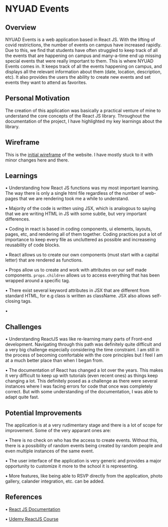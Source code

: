# NYUAD Events

## Overview

NYUAD Events is a web application based in React JS. With the lifting of covid restrictions, the number of events on campus have increased rapidly. Due to this, we find that students have often struggled to keep track of all the events that are happening on campus and many-a-time end up missing special events that were really important to them. This is where NYUAD Events comes in. It keeps track of all the events happening on campus, and displays all the relevant information about them (date, location, description, etc). It also provides the users the ability to create new events and set events they want to attend as favorites.

## Personal Motivation

The creation of this application was basically a practical venture of mine to understand the core concepts of the React JS library. Throughout the documentation of the project, I have highlighted my key learnings about the library.

## Wireframe

This is the [initial wireframe]() of the website. I have mostly stuck to it with minor changes here and there.

## Learnings

• Understanding how React JS functions was my most important learning. The way there is only a single html file regardless of the number of web-pages that we are rendering took me a while to understand.

• Majority of the code is written using JSX, which is analogous to saying that we are writing HTML in JS with some subtle, but very important differences.

• Coding in react is based in coding components, ui elements, layouts, pages, etc, and rendering all of them together. Coding practices put a lot of importance to keep every file as uncluttered as possible and increaseing reusability of code blocks.

• React allows us to create our own components (must start with a capital letter) that are rendered as functions.

• Props allow us to create and work with attributes on our self made components. ```props.children``` allows us to access everything that has been wrapped around a specific tag. 

• There exist several keyword attributes in JSX that are different from standard HTML, for e.g class is written as className. JSX also allows self-closing tags.

• 

## Challenges

• Understanding ReactJS was like re-learning many parts of Front-end development. Navigating through this path was definitely quite difficult and a very big challenge especially considering the time constraint. I am still in the process of becoming comfortable with the core principles but I feel I am at a much better place than when I began from.

• The documentation of React has changed a lot over the years. This makes it very difficult to keep up with tutorials (even recent ones) as things keep changing a lot. This definitely posed as a challenge as there were several instances where I was facing errors for code that once was completely correct. But with some understanding of the documentation, I was able to adapt quite fast.

## Potential Improvements

The application is at a very rudimentary stage and there is a lot of scope for improvement. Some of the very apparant ones are:

• There is no check on who has the access to create events. Without this, there is a possibility of random events being created by random people and even multiple instances of the same event.

• The user interface of the application is very generic and provides a major opportunity to customize it more to the school it is representing. 

• More features, like being able to RSVP directly from the application, photo gallery, calander integration, etc. can be added.

## References

• [React JS Documentation]()

• [Udemy ReactJS Course]()

